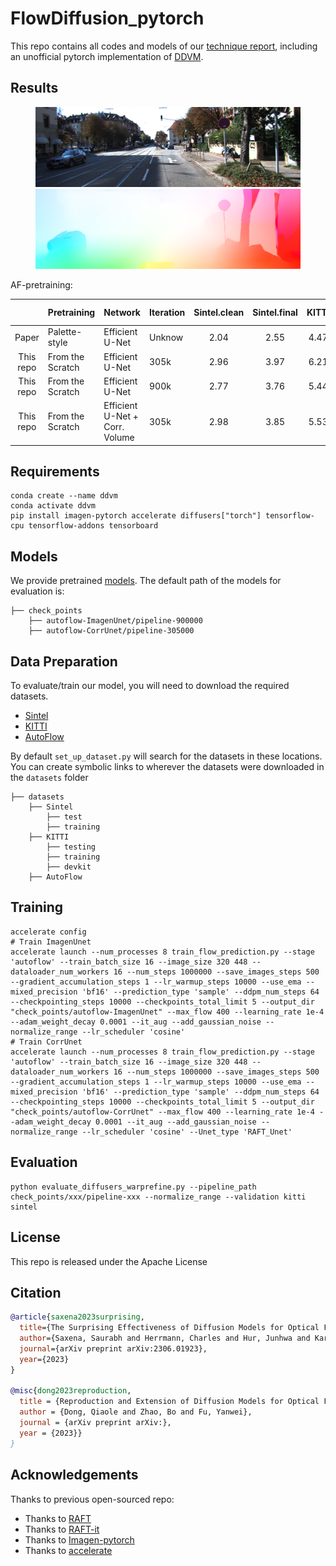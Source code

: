 # FlowDiffusion_pytorch
This repo contains all codes and models of our [technique report](), including an unofficial pytorch implementation of [DDVM](https://diffusion-vision.github.io/).

## Results

<figure class="half">
    <img src="misc/img1.png">
    <img src="misc/flow.png">
</figure>

AF-pretraining:

|                | Pretraining       | Network               | Iteration | Sintel.clean | Sintel.final | KITTI | KITTI Fl-all |
|:--------------:|-------------------|-----------------------|-----------|:------------:|:------------:|:-----:|:------------:|
|     Paper      | Palette-style     | Efficient U-Net                | Unknow    |     2.04     |     2.55     | 4.47  |    16.59%    |
|   This repo    | From the Scratch  | Efficient U-Net                | 305k      |     2.96     |     3.97     | 6.21  |    20.38%    |
|   This repo    | From the Scratch  | Efficient U-Net                | 900k      |     2.77     |     3.76     | 5.44  |    18.57%    |
|   This repo    | From the Scratch  | Efficient U-Net + Corr. Volume | 305k      |     2.98     |     3.85     | 5.53  |    19.04%    |


## Requirements
```shell
conda create --name ddvm
conda activate ddvm
pip install imagen-pytorch accelerate diffusers["torch"] tensorflow-cpu tensorflow-addons tensorboard
```

## Models
We provide pretrained [models](). The default path of the models for evaluation is:
```Shell
├── check_points
    ├── autoflow-ImagenUnet/pipeline-900000
    ├── autoflow-CorrUnet/pipeline-305000
```

## Data Preparation
To evaluate/train our model, you will need to download the required datasets. 
* [Sintel](http://sintel.is.tue.mpg.de/)
* [KITTI](http://www.cvlibs.net/datasets/kitti/eval_scene_flow.php?benchmark=flow)
* [AutoFlow](https://autoflow-google.github.io/)

By default `set_up_dataset.py` will search for the datasets in these locations. You can create symbolic links to wherever the datasets were downloaded in the `datasets` folder

```Shell
├── datasets
    ├── Sintel
        ├── test
        ├── training
    ├── KITTI
        ├── testing
        ├── training
        ├── devkit
    ├── AutoFlow
```

## Training
```shell
accelerate config
# Train ImagenUnet
accelerate launch --num_processes 8 train_flow_prediction.py --stage 'autoflow' --train_batch_size 16 --image_size 320 448 --dataloader_num_workers 16 --num_steps 1000000 --save_images_steps 500 --gradient_accumulation_steps 1 --lr_warmup_steps 10000 --use_ema --mixed_precision 'bf16' --prediction_type 'sample' --ddpm_num_steps 64 --checkpointing_steps 10000 --checkpoints_total_limit 5 --output_dir "check_points/autoflow-ImagenUnet" --max_flow 400 --learning_rate 1e-4 --adam_weight_decay 0.0001 --it_aug --add_gaussian_noise --normalize_range --lr_scheduler 'cosine'
# Train CorrUnet
accelerate launch --num_processes 8 train_flow_prediction.py --stage 'autoflow' --train_batch_size 16 --image_size 320 448 --dataloader_num_workers 16 --num_steps 1000000 --save_images_steps 500 --gradient_accumulation_steps 1 --lr_warmup_steps 10000 --use_ema --mixed_precision 'bf16' --prediction_type 'sample' --ddpm_num_steps 64 --checkpointing_steps 10000 --checkpoints_total_limit 5 --output_dir "check_points/autoflow-CorrUnet" --max_flow 400 --learning_rate 1e-4 --adam_weight_decay 0.0001 --it_aug --add_gaussian_noise --normalize_range --lr_scheduler 'cosine' --Unet_type 'RAFT_Unet'
```

## Evaluation
```shell
python evaluate_diffusers_warprefine.py --pipeline_path check_points/xxx/pipeline-xxx --normalize_range --validation kitti sintel
```

## License
This repo is released under the Apache License

## Citation
```bibtex
@article{saxena2023surprising,
  title={The Surprising Effectiveness of Diffusion Models for Optical Flow and Monocular Depth Estimation},
  author={Saxena, Saurabh and Herrmann, Charles and Hur, Junhwa and Kar, Abhishek and Norouzi, Mohammad and Sun, Deqing and Fleet, David J},
  journal={arXiv preprint arXiv:2306.01923},
  year={2023}
}

@misc{dong2023reproduction,
  title = {Reproduction and Extension of Diffusion Models for Optical Flow Estimation},
  author = {Dong, Qiaole and Zhao, Bo and Fu, Yanwei},
  journal = {arXiv preprint arXiv:},
  year = {2023}}
}
```

## Acknowledgements
Thanks to previous open-sourced repo:
- Thanks to [RAFT](https://github.com/princeton-vl/RAFT)
- Thanks to [RAFT-it](https://github.com/google-research/opticalflow-autoflow)
- Thanks to [Imagen-pytorch](https://github.com/lucidrains/imagen-pytorch)
- Thanks to [accelerate](https://github.com/huggingface/accelerate)
